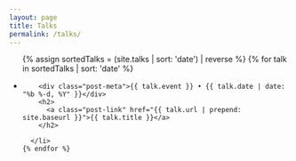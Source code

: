 ```yaml
---
layout: page
title: Talks
permalink: /talks/
---
```


<div class="home">
  <ul class="post-list">
    {% assign sortedTalks = (site.talks | sort: 'date') | reverse %}
    {% for talk in sortedTalks | sort: 'date' %}
      <li>

        <div class="post-meta">{{ talk.event }} • {{ talk.date | date: "%b %-d, %Y" }}</div>
        <h2>
          <a class="post-link" href="{{ talk.url | prepend: site.baseurl }}">{{ talk.title }}</a>
        </h2>

      </li>
    {% endfor %}
  </ul>
</div>
